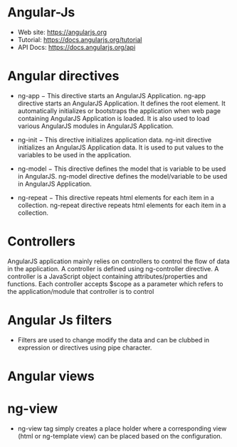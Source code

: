 # Angular-Js


* Web site: https://angularjs.org
* Tutorial: https://docs.angularjs.org/tutorial
* API Docs: https://docs.angularjs.org/api

# Angular directives
* ng-app − This directive starts an AngularJS Application.
ng-app directive starts an AngularJS Application. It defines the root element. It automatically initializes or bootstraps the application when web page containing AngularJS Application is loaded. It is also used to load various AngularJS modules in AngularJS Application. 

* ng-init − This directive initializes application data.
ng-init directive initializes an AngularJS Application data. It is used to put values to the variables to be used in the application.

* ng-model − This directive defines the model that is variable to be used in AngularJS.
ng-model directive defines the model/variable to be used in AngularJS Application.

* ng-repeat − This directive repeats html elements for each item in a collection.
ng-repeat directive repeats html elements for each item in a collection.

# Controllers
AngularJS application mainly relies on controllers to control the flow of data in the application. A controller is defined using ng-controller directive. A controller is a JavaScript object containing attributes/properties and functions. Each controller accepts $scope as a parameter 
which refers to the application/module that controller is to control

# Angular Js filters
* Filters are used to change modify the data and can be clubbed in expression or directives using pipe character. 

# Angular views
# ng-view
* ng-view tag simply creates a place holder where a corresponding view (html or ng-template view) can be placed based on the configuration.
